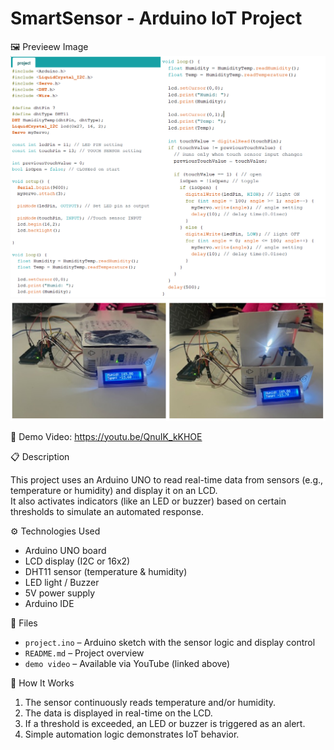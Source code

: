 # SmartSensor - Arduino IoT Project

🖼️ Previeew Image
![Preview Image1](Image2.png)
![Preview Image2](Image.png)

🎥 Demo Video:
https://youtu.be/QnuIK_kKHOE

📋 Description

This project uses an Arduino UNO to read real-time data from sensors (e.g., temperature or humidity) and display it on an LCD.  
It also activates indicators (like an LED or buzzer) based on certain thresholds to simulate an automated response.


⚙️ Technologies Used

- Arduino UNO board
- LCD display (I2C or 16x2)
- DHT11 sensor (temperature & humidity)
- LED light / Buzzer
- 5V power supply
- Arduino IDE

📁 Files

- `project.ino` – Arduino sketch with the sensor logic and display control
- `README.md` – Project overview
- `demo video` – Available via YouTube (linked above)


🚀 How It Works

1. The sensor continuously reads temperature and/or humidity.
2. The data is displayed in real-time on the LCD.
3. If a threshold is exceeded, an LED or buzzer is triggered as an alert.
4. Simple automation logic demonstrates IoT behavior.
